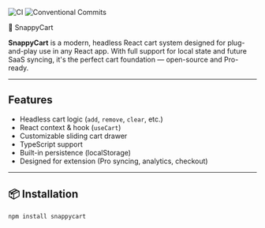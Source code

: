 ![CI](https://github.com/idncod/snappycart/actions/workflows/ci.yml/badge.svg)
![Conventional Commits](https://img.shields.io/badge/commits-conventional-brightgreen.svg)

 🛒 SnappyCart

**SnappyCart** is a modern, headless React cart system designed for plug-and-play use in any React app. With full support for local state and future SaaS syncing, it's the perfect cart foundation — open-source and Pro-ready.

---

## Features

- Headless cart logic (`add`, `remove`, `clear`, etc.)
- React context & hook (`useCart`)
- Customizable sliding cart drawer
- TypeScript support
- Built-in persistence (localStorage)
- Designed for extension (Pro syncing, analytics, checkout)

---

## 📦 Installation

```bash
npm install snappycart

